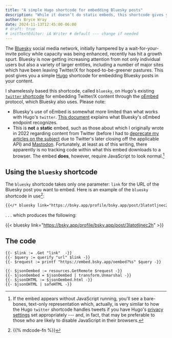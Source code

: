 ```yaml
---
title: "A simple Hugo shortcode for embedding Bluesky posts"
description: "While it doesn’t do static embeds, this shortcode gives you an easy way to show content from an increasingly popular social network."
author: Bryce Wray
date: 2024-11-13T12:45:00-06:00
# draft: true
# initTextEditor: iA Writer # default --- change if needed
---
```


The [Bluesky](https://bsky.app) social media network, initially hampered by a wait-for-your-invite policy while capacity was being enhanced, recently has hit a growth spurt. Bluesky is now getting increasing attention from not only individual users but also a variety of larger entities, including a number of major sites which have been leaving Twitter/X for hoped-to-be-greener pastures. This post gives you a simple [Hugo](https://gohugo.io) shortcode for embedding Bluesky posts in your content.

<!--more-->

I shamelessly based this shortcode, called `bluesky`, on Hugo's existing [`twitter` shortcode](https://gohugo.io/content-management/shortcodes/#twitter) for embedding Twitter/X content through the [oEmbed](https://ombed.com) protocol, which Bluesky also uses. Please note:

- Bluesky's use of oEmbed is somewhat more limited than what works with Hugo's `twitter`. [This document](https://docs.bsky.app/docs/advanced-guides/oembed) explains what Bluesky's oEmbed endpoint recognizes.
- This is **not** a **static** embed, such as those about which I originally wrote in 2022 regarding content from Twitter (before I had to [deprecate my articles on the subject](/posts/2022/11/static-tweets-deprecation/) due to Twitter's later closing off the applicable API) and [Mastodon](/posts/2022/06/static-mastodon-toots-hugo/). Fortunately, at least as of this writing, there apparently is no tracking code within what this embed downloads to a browser. The embed **does**, however, require JavaScript to look normal.[^noJSembed]

[^noJSembed]: If the embed appears without JavaScript running, you'll see a bare-bones, text-only representation which, actually, is very similar to how the Hugo `twitter` shortcode handles tweets if you have Hugo's [privacy settings](https://gohugo.io/about/privacy/) set appropriately --- and, in fact, that may be preferable to those who are likely to disable JavaScript in their browsers.

## Using the `bluesky` shortcode

The `bluesky` shortcode takes only one parameter: `link` for the URL of the Bluesky post you want to embed. Here is an example of the `bluesky` shortcode in use[^commentsGo]:

[^commentsGo]: {{% mdcode-fn %}}

```md
{{</* bluesky link="https://bsky.app/profile/bsky.app/post/3latotljnec2h" */>}}
```

. . . which produces the following:

{{< bluesky link="https://bsky.app/profile/bsky.app/post/3latotljnec2h" >}}

## The code

```go-html-template{filename="bluesky.html"}
{{- $link := .Get "link"  -}}
{{- $query := querify "url" $link -}}
{{- $request := printf "https://embed.bsky.app/oembed?%s" $query -}}

{{- $jsonOembed := resources.GetRemote $request -}}
{{- $jsonOembed = $jsonOembed | transform.Unmarshal -}}
{{- $jsonOHTML := $jsonOembed.html -}}
{{- $jsonOHTML | safeHTML -}}
```

